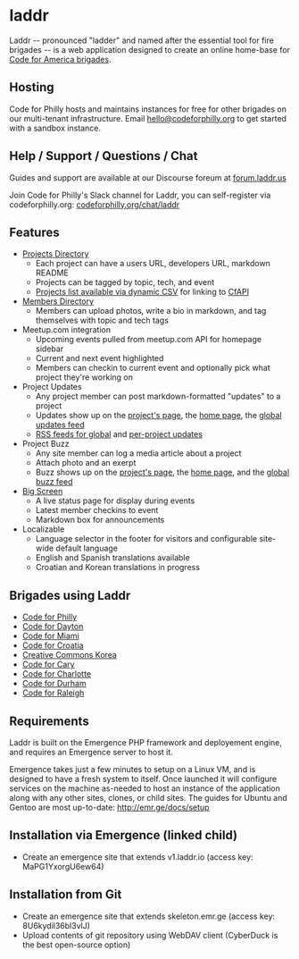 # laddr

Laddr -- pronounced "ladder" and named after the essential tool for fire brigades -- is a web application designed to create an online home-base for [Code for America brigades](http://brigade.codeforamerica.org).

## Hosting
Code for Philly hosts and maintains instances for free for other brigades on our multi-tenant infrastructure. Email [hello@codeforphilly.org](mailto:hello@codeforphilly.org) to get started with a sandbox instance.

## Help / Support / Questions / Chat
Guides and support are available at our Discourse foreum at [forum.laddr.us](http://forum.laddr.us/)

Join Code for Philly's Slack channel for Laddr, you can self-register via codeforphilly.org: [codeforphilly.org/chat/laddr](https://codeforphilly.org/chat/laddr)

## Features
- [Projects Directory]
  - Each project can have a users URL, developers URL, markdown README
  - Projects can be tagged by topic, tech, and event
  - [Projects list available via dynamic CSV] for linking to [CfAPI](https://github.com/codeforamerica/cfapi)
- [Members Directory]
  - Members can upload photos, write a bio in markdown, and tag themselves with topic and tech tags
- Meetup.com integration
  - Upcoming events pulled from meetup.com API for homepage sidebar
  - Current and next event highlighted
  - Members can checkin to current event and optionally pick what project they're working on
- Project Updates
  - Any project member can post markdown-formatted "updates" to a project
  - Updates show up on the [project's page], the [home page], the [global updates feed]
  - [RSS feeds for global] and [per-project updates]
- Project Buzz
  - Any site member can log a media article about a project
  - Attach photo and an exerpt
  - Buzz shows up on the [project's page], the [home page], and the [global buzz feed]
- [Big Screen]
  - A live status page for display during events
  - Latest member checkins to event
  - Markdown box for announcements
- Localizable
  - Language selector in the footer for visitors and configurable site-wide default language
  - English and Spanish translations available
  - Croatian and Korean translations in progress

## Brigades using Laddr
- [Code for Philly](http://codeforphilly.org)
- [Code for Dayton](http://codefordayton.org)
- [Code for Miami](http://projects.codeformiami.org)
- [Code for Croatia](http://codeforcroatia.org)
- [Creative Commons Korea](http://labs.cckorea.org/)
- [Code for Cary](http://www.codeforcary.org/)
- [Code for Charlotte](http://codeforcharlotte.org)
- [Code for Durham](http://codefordurham.com/)
- [Code for Raleigh](http://www.codeforraleigh.com/)

## Requirements
Laddr is built on the Emergence PHP framework and deployement engine, and requires an Emergence server to host it.

Emergence takes just a few minutes to setup on a Linux VM, and is designed to have a fresh system to itself. Once launched
it will configure services on the machine as-needed to host an instance of the application along with any other
sites, clones, or child sites. The guides for Ubuntu and Gentoo are most up-to-date: http://emr.ge/docs/setup

## Installation via Emergence (linked child)
-  Create an emergence site that extends v1.laddr.io (access key: MaPG1YxorgU6ew64)

## Installation from Git
-  Create an emergence site that extends skeleton.emr.ge (access key: 8U6kydil36bl3vlJ)
-  Upload contents of git repository using WebDAV client (CyberDuck is the best open-source option)


[Projects Directory]: http://codeforphilly.org/projects
[Projects list available via dynamic CSV]: http://codeforphilly.org/projects.csv
[Members Directory]: http://codeforphilly.org/people
[project's page]: http://codeforphilly.org/projects/Bike_Route_Tracker
[home page]: http://codeforphilly.org
[global updates feed]: http://codeforphilly.org/project-updates
[RSS feeds for global]: http://codeforphilly.org/project-updates?format=rss
[per-project updates]: http://codeforphilly.org/project-updates?format=rss&ProjectID=40
[global buzz feed]: http://codeforphilly.org/project-buzz
[Big Screen]: http://codeforphilly.org/bigscreen
